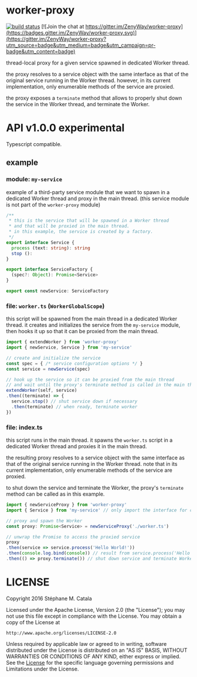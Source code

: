 # worker-proxy
[![build status](https://travis-ci.org/ZenyWay/worker-proxy.svg?branch=master)](https://travis-ci.org/ZenyWay/worker-proxy)
[![Join the chat at https://gitter.im/ZenyWay/worker-proxy](https://badges.gitter.im/ZenyWay/worker-proxy.svg)](https://gitter.im/ZenyWay/worker-proxy?utm_source=badge&utm_medium=badge&utm_campaign=pr-badge&utm_content=badge)

thread-local proxy for a given service spawned in dedicated Worker thread.

the proxy resolves to a service object with the same interface
as that of the original service running in the Worker thread.
however, in its current implementation, only enumerable methods of the service
are proxied.

the proxy exposes a `terminate` method that allows to properly
shut down the service in the Worker thread, and terminate the Worker.

# <a name="api"></a> API v1.0.0 experimental
Typescript compatible.

## example
### module: `my-service`
example of a third-party service module that we want to spawn
in a dedicated Worker thread and proxy in the main thread.
(this service module is not part of the `worker-proxy` module)

```ts
/**
 * this is the service that will be spawned in a Worker thread
 * and that will be proxied in the main thread.
 * in this example, the service is created by a factory.
 */
export interface Service {
  process (text: string): string
  stop ():
}

export interface ServiceFactory {
  (spec?: Object): Promise<Service>
}

export const newService: ServiceFactory
```

### file: `worker.ts` (`WorkerGlobalScope`)
this script will be spawned from the main thread in a dedicated Worker thread.
it creates and initializes the service from the `my-service` module,
then hooks it up so that it can be proxied from the main thread.

```ts
import { extendWorker } from 'worker-proxy'
import { newService, Service } from 'my-service'

// create and initialize the service
const spec = { /* service configuration options */ }
const service = newService(spec)

// hook up the service so it can be proxied from the main thread
// and wait until the proxy's terminate method is called in the main thread
extendWorker(self, service)
.then((terminate) => {
  service.stop() // shut service down if necessary
  .then(terminate) // when ready, terminate worker
})
```

### file: index.ts
this script runs in the main thread.
it spawns the `worker.ts` script in a dedicated Worker thread
and proxies it in the main thread.

the resulting proxy resolves to a service object with the same interface
as that of the original service running in the Worker thread.
note that in its current implementation, only enumerable methods of the service
are proxied.

to shut down the service and terminate the Worker,
the proxy's `terminate` method can be called as in this example.

```ts
import { newServiceProxy } from 'worker-proxy'
import { Service } from 'my-service' // only import the interface for casting

// proxy and spawn the Worker
const proxy: Promise<Service> = newServiceProxy('./worker.ts')

// unwrap the Promise to access the proxied service
proxy
.then(service => service.process('Hello World!'))
.then(console.log.bind(console)) // result from service.process('Hello World!') in Worker
.then(() => proxy.terminate()) // shut down service and terminate Worker
```

# <a name="license"></a> LICENSE
Copyright 2016 Stéphane M. Catala

Licensed under the Apache License, Version 2.0 (the "License");
you may not use this file except in compliance with the License.
You may obtain a copy of the License at

    http://www.apache.org/licenses/LICENSE-2.0

Unless required by applicable law or agreed to in writing, software
distributed under the License is distributed on an "AS IS" BASIS,
WITHOUT WARRANTIES OR CONDITIONS OF ANY KIND, either express or implied.
See the [License](./LICENSE) for the specific language governing permissions and
Limitations under the License.